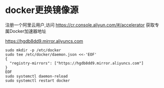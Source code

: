 

# docker更换镜像源

注册一个阿里云用户,访问 https://cr.console.aliyun.com/#/accelerator 获取专属Docker加速器地址

https://hgdb8dd9.mirror.aliyuncs.com


```shell
sudo mkdir -p /etc/docker
sudo tee /etc/docker/daemon.json <<-'EOF'
{
  "registry-mirrors": ["https://hgdb8dd9.mirror.aliyuncs.com"]
}
EOF
sudo systemctl daemon-reload
sudo systemctl restart docker
```
